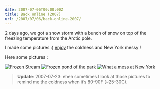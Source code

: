 ```yaml
---
date: 2007-07-06T00:00:00Z
title: Back online (2007)
url: /2007/07/06/back-online-2007/
---
```


2 days ago, we got a snow storm with a bunch of snow on top of the freezing temperature from the Arctic pole.

I made some pictures :) [enjoy](http://flickr.com/photos/57244393@N00/sets/72157594538943924/) the coldness and New York messy !

Here some pictures :

[![Frozen Stream](http://farm1.static.flickr.com/187/392044223_c299d71cb0_s.jpg)](http://farm1.static.flickr.com/187/392044223_c299d71cb0.jpg)
[![Frozen pond of the park](http://farm1.static.flickr.com/172/392043810_c8312d74e9_s.jpg)](http://farm1.static.flickr.com/172/392043810_c8312d74e9.jpg)
[![What a mess at New York](http://farm1.static.flickr.com/167/392043594_413da42d32_s.jpg)](http://farm1.static.flickr.com/167/392043594_413da42d32.jpg)

> **Update**: 2007-07-23: eheh sometimes I look at those pictures to remind me the coldness when it’s 80-90F (~25-30C).